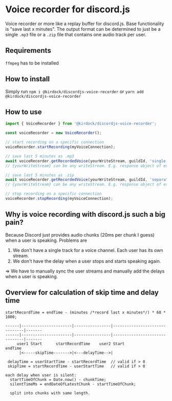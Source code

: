# Voice recorder for discord.js
Voice recorder or more like a replay buffer for discord.js. Base functionality is "save last x minutes".
The output format can be determined to just be a single `.mp3` file or a `.zip` file that contains one audio track per user.

## Requirements
`ffmpeg` has to be installed

## How to install
Simply run `npm i @kirdock/discordjs-voice-recorder` or `yarn add @kirdock/discordjs-voice-recorder`

## How to use

```ts
import { VoiceRecorder } from '@kirdock/discordjs-voice-recorder';

const voiceRecorder = new VoiceRecorder();

// start recording on a specific connection
voiceRecorder.startRecording(myVoiceConnection);

// save last 5 minutes as .mp3
await voiceRecorder.getRecordedVoice(yourWriteStream, guildId, 'single', 5);
// {yourWriteStream} can be any writeStream. E.g. response object of express or just fs.createWriteStream('myFile.mp3')

// save last 5 minutes as .zip
await voiceRecorder.getRecordedVoice(yourWriteStream, guildId, 'separate', 5);
// {yourWriteStream} can be any writeStream. E.g. response object of express or just fs.createWriteStream('myFile.zip')

// stop recording on a specific connection
voiceRecorder.stopRecording(myVoiceConnection);
```

## Why is voice recording with discord.js such a big pain?
Because Discord just provides audio chunks (20ms per chunk I guess) when a user is speaking.
Problems are
1. We don't have a single track for a voice channel. Each user has its own stream.
2. We don't have the delay when a user stops and starts speaking again.

=> We have to manually sync the user streams and manually add the delays when a user is speaking.


## Overview for calculation of skip time and delay time
```
startRecordTime = endTime - (minutes /*record last x minutes*/) * 60 * 1000;

------|----------------------|----------------|-------------------------------|-------
------|----------------------|----------------|-------------------------------|-------
     user1 Start      startRecordTime    user2 Start                        endTime
      |<-----skipTime------->|<---delayTime-->|

 delayTime = userStartTime - startRecordTime  // valid if > 0
 skipTime = startRecordTime - userStartTime   // valid if > 0

each delay when user is silent:
  startTimeOfChunk = Date.now() - chunkTime;
  silentTimeMs = endDateOfLatestChunk - startTimeOfChunk;
  
  split into chunks with same length.
```
